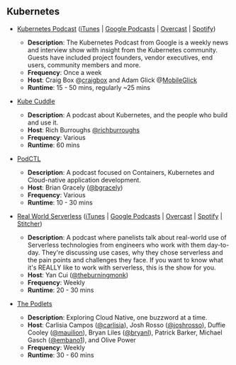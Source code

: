## Kubernetes

-   [Kubernetes Podcast](http://kubernetespodcast.com/) ([iTunes](https://itunes.apple.com/us/podcast/kubernetes-podcast-from-google/id1370049232?mt=2) | [Google Podcasts](https://www.google.com/podcasts?feed=aHR0cHM6Ly9rdWJlcm5ldGVzcG9kY2FzdC5jb20vZmVlZHMvYXVkaW8ueG1s) | [Overcast](https://overcast.fm/itunes1370049232/kubernetes-podcast-from-google) | [Spotify](https://open.spotify.com/show/0AsnxlMtXRUEeZkIO0ScpJ))
    
    -   **Description**: The Kubernetes Podcast from Google is a weekly news and interview show with insight from the Kubernetes community. Guests have included project founders, vendor executives, end users, community members and more.
    -   **Frequency**: Once a week
    -   **Host**: Craig Box @[craigbox](http://twitter.com/craigbox) and Adam Glick @[MobileGlick](http://twitter.com/mobileglick)
    -   **Runtime**: 15 - 50 mins, regularly ~25 mins
-   [Kube Cuddle](https://podcasts.apple.com/us/podcast/kube-cuddle/id1498571321)
    
    -   **Description**: A podcast about Kubernetes, and the people who build and use it.
    -   **Host**: Rich Burroughs [@richburroughs](https://twitter.com/richburroughs)
    -   **Frequency**: Various
    -   **Runtime**: 60 mins
-   [PodCTL](https://www.podctl.com/)
    
    -   **Description**: A podcast focused on Containers, Kubernetes and Cloud-native application development.
    -   **Host**: Brian Gracely ([@bgracely](https://twitter.com/bgracely))
    -   **Frequency**: Various
    -   **Runtime**: 10 - 30 mins
-   [Real World Serverless](https://www.realworldserverless.com/) ([iTunes](https://podcasts.apple.com/gb/podcast/real-world-serverless-with-theburningmonk/id1499753495) | [Google Podcasts](https://podcasts.google.com/?feed=aHR0cHM6Ly9mZWVkcy5idXp6c3Byb3V0LmNvbS84Nzc3NDcucnNz) | [Overcast](https://overcast.fm/itunes1499753495/real-world-serverless-with-theburningmonk) | [Spotify](https://open.spotify.com/show/4Ts4BGGcQvwtvwF0XXq0nE) | [Stitcher](https://www.stitcher.com/podcast/real-world-serverless-with-theburningmonk))
    
    -   **Description**: A podcast where panelists talk about real-world use of Serverless technologies from engineers who work with them day-to-day. They're discussing use cases, why they chose serverless and the pain points and challenges they face. If you want to know what it's REALLY like to work with serverless, this is the show for you.
    -   **Host**: Yan Cui ([@theburningmonk](https://twitter.com/theburningmonk))
    -   **Frequency**: Weekly
    -   **Runtime**: 20 - 30 mins
-   [The Podlets](https://thepodlets.io/)
    
    -   **Description**: Exploring Cloud Native, one buzzword at a time.
    -   **Host**: Carlisia Campos ([@carlisia](https://twitter.com/carlisia)), Josh Rosso ([@joshrosso](https://twitter.com/joshrosso)), Duffie Cooley ([@mauilion](https://twitter.com/mauilion)), Bryan Liles ([@bryanl](https://twitter.com/bryanl)), Patrick Barker, Michael Gasch ([@embano1](https://twitter.com/embano1)), and Olive Power
    -   **Frequency**: Weekly
    -   **Runtime**: 30 - 60 mins
